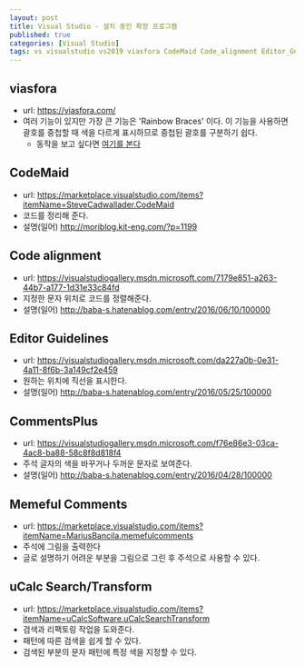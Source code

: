 ```yaml
---
layout: post
title: Visual Studio - 설치 중인 확장 프로그램
published: true
categories: [Visual Studio]
tags: vs visualstudio vs2019 viasfora CodeMaid Code_alignment Editor_Guidelines CommentsPlus uCalc Memeful addin
---
```

## viasfora
- url: https://viasfora.com/
- 여러 기능이 있지만 가장 큰 기능은 'Rainbow Braces' 이다. 이 기능을 사용하면 괄호를 중첩할 때 색을 다르게 표시하므로 중첩된 괄호를 구분하기 쉽다.
    - 동작을 보고 싶다면 [여기를 본다](https://github.com/tomasr/viasfora/wiki/Rainbow-Braces )
  
  
  
## CodeMaid
- url: https://marketplace.visualstudio.com/items?itemName=SteveCadwallader.CodeMaid
- 코드를 정리해 준다.
- 설명(일어)  http://moriblog.kit-eng.com/?p=1199
  
  
  
## Code alignment
- url: https://visualstudiogallery.msdn.microsoft.com/7179e851-a263-44b7-a177-1d31e33c84fd
- 지정한 문자 위치로 코드를 정렬해준다.
- 설명(일어)  http://baba-s.hatenablog.com/entry/2016/06/10/100000
  
  
  
## Editor Guidelines
- url: https://visualstudiogallery.msdn.microsoft.com/da227a0b-0e31-4a11-8f6b-3a149cf2e459
- 원하는 위치에 직선을 표시한다.
- 설명(일어) http://baba-s.hatenablog.com/entry/2016/05/25/100000
  
  
  
## CommentsPlus
- url: https://visualstudiogallery.msdn.microsoft.com/f76e86e3-03ca-4ac8-ba88-58c8f8d818f4
- 주석 글자의 색을 바꾸거나 두꺼운 문자로 보여준다.
- 설명(일어) http://baba-s.hatenablog.com/entry/2016/04/28/100000
   
   
   
## Memeful Comments
- url: https://marketplace.visualstudio.com/items?itemName=MariusBancila.memefulcomments
- 주석에 그림을 출력한다
- 글로 설명하기 어려운 부분을 그림으로 그린 후 주석으로 사용할 수 있다.  
  
  
  
## uCalc Search/Transform  
- url: https://marketplace.visualstudio.com/items?itemName=uCalcSoftware.uCalcSearchTransform
- 검색과 리팩토링 작업을 도와준다.
- 패턴에 따른 검색을 쉽게 할 수 있다.
- 검색된 부분의 문자 패턴에 특정 색을 지정할 수 있다.
  